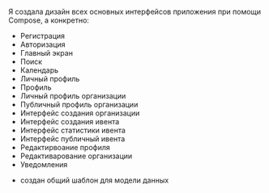 Я создала дизайн всех основных интерфейсов приложения при помощи Compose, а конкретно:
- Регистрация
- Авторизация
- Главный экран
- Поиск
- Календарь
- Личный профиль
- Профиль
- Личный профиль организации
- Публичный профиль организации
- Интерфейс создания организации
- Интерфейс создания ивента
- Интерфейс статистики ивента
- Интерфейс публичный ивента
- Редактирвоание профиля
- Редактиварование организации
- Уведомления

+ создан общий шаблон для модели данных
